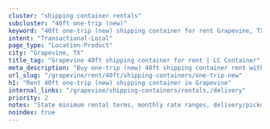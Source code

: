 ```yaml
---
cluster: "shipping container rentals"
subcluster: "40ft one-trip (new)"
keyword: "40ft one-trip (new) shipping container for rent Grapevine, TX"
intent: "Transactional-Local"
page_type: "Location-Product"
city: "Grapevine, TX"
title_tag: "Grapevine 40ft shipping container for rent | LC Container"
meta_description: "Buy one-trip (new) 40ft shipping container rent with local delivery in Grapevine, TX. LC Container — local Since 2003. Request a fast quote today."
url_slug: "/grapevine/rent/40ft/shipping-containers/one-trip-new"
h1: "Rent 40ft one-trip (new) shipping container in Grapevine"
internal_links: "/grapevine/shipping-containers/rentals,/delivery"
priority: 2
notes: "State minimum rental terms, monthly rate ranges, delivery/pickup fees, service area."
noindex: true
---
```


<!-- TODO: Add unique city/inventory copy, images, and internal links here. -->
